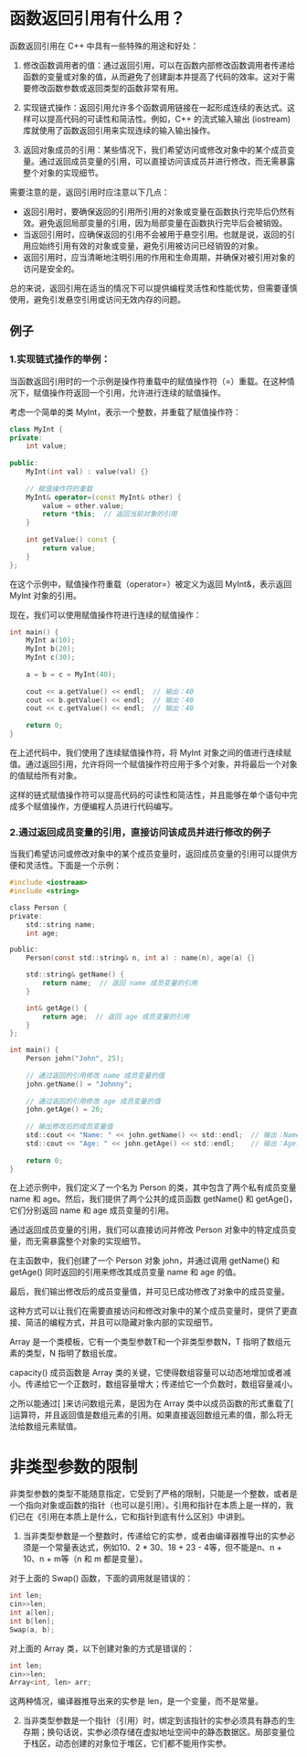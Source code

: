 # 函数返回引用有什么用？

函数返回引用在 C++ 中具有一些特殊的用途和好处：

1. 修改函数调用者的值：通过返回引用，可以在函数内部修改函数调用者传递给函数的变量或对象的值，从而避免了创建副本并提高了代码的效率。这对于需要修改函数参数或返回类型的函数非常有用。

2. 实现链式操作：返回引用允许多个函数调用链接在一起形成连续的表达式。这样可以提高代码的可读性和简洁性。例如，C++ 的流式输入输出 (iostream) 库就使用了函数返回引用来实现连续的输入输出操作。

3. 返回对象成员的引用：某些情况下，我们希望访问或修改对象中的某个成员变量。通过返回成员变量的引用，可以直接访问该成员并进行修改，而无需暴露整个对象的实现细节。

需要注意的是，返回引用时应注意以下几点：

* 返回引用时，要确保返回的引用所引用的对象或变量在函数执行完毕后仍然有效。避免返回局部变量的引用，因为局部变量在函数执行完毕后会被销毁。
* 当返回引用时，应确保返回的引用不会被用于悬空引用。也就是说，返回的引用应始终引用有效的对象或变量，避免引用被访问已经销毁的对象。
* 返回引用时，应当清晰地注明引用的作用和生命周期，并确保对被引用对象的访问是安全的。

总的来说，返回引用在适当的情况下可以提供编程灵活性和性能优势，但需要谨慎使用，避免引发悬空引用或访问无效内存的问题。

## 例子


### 1.实现链式操作的举例：

当函数返回引用时的一个示例是操作符重载中的赋值操作符（=）重载。在这种情况下，赋值操作符返回一个引用，允许进行连续的赋值操作。

考虑一个简单的类 MyInt，表示一个整数，并重载了赋值操作符：

```c++
class MyInt {
private:
    int value;
    
public:
    MyInt(int val) : value(val) {}
    
    // 赋值操作符的重载
    MyInt& operator=(const MyInt& other) {
        value = other.value;
        return *this;  // 返回当前对象的引用
    }
    
    int getValue() const {
        return value;
    }
};
```

在这个示例中，赋值操作符重载（operator=）被定义为返回 MyInt&，表示返回 MyInt 对象的引用。

现在，我们可以使用赋值操作符进行连续的赋值操作：

```c++
int main() {
    MyInt a(10);
    MyInt b(20);
    MyInt c(30);
    
    a = b = c = MyInt(40);
    
    cout << a.getValue() << endl;  // 输出：40
    cout << b.getValue() << endl;  // 输出：40
    cout << c.getValue() << endl;  // 输出：40
    
    return 0;
}
```

在上述代码中，我们使用了连续赋值操作符，将 MyInt 对象之间的值进行连续赋值。通过返回引用，允许将同一个赋值操作符应用于多个对象，并将最后一个对象的值赋给所有对象。

这样的链式赋值操作符可以提高代码的可读性和简洁性，并且能够在单个语句中完成多个赋值操作，方便编程人员进行代码编写。

### 2.通过返回成员变量的引用，直接访问该成员并进行修改的例子

当我们希望访问或修改对象中的某个成员变量时，返回成员变量的引用可以提供方便和灵活性。下面是一个示例：

```c
#include <iostream>
#include <string>

class Person {
private:
    std::string name;
    int age;

public:
    Person(const std::string& n, int a) : name(n), age(a) {}

    std::string& getName() {
        return name;  // 返回 name 成员变量的引用
    }

    int& getAge() {
        return age;  // 返回 age 成员变量的引用
    }
};

int main() {
    Person john("John", 25);
    
    // 通过返回的引用修改 name 成员变量的值
    john.getName() = "Johnny";
    
    // 通过返回的引用修改 age 成员变量的值
    john.getAge() = 26;
    
    // 输出修改后的成员变量值
    std::cout << "Name: " << john.getName() << std::endl;  // 输出：Name: Johnny
    std::cout << "Age: " << john.getAge() << std::endl;    // 输出：Age: 26
    
    return 0;
}
```

在上述示例中，我们定义了一个名为 Person 的类，其中包含了两个私有成员变量 name 和 age。然后，我们提供了两个公共的成员函数 getName() 和 getAge()，它们分别返回 name 和 age 成员变量的引用。

通过返回成员变量的引用，我们可以直接访问并修改 Person 对象中的特定成员变量，而无需暴露整个对象的实现细节。

在主函数中，我们创建了一个 Person 对象 john，并通过调用 getName() 和 getAge() 同时返回的引用来修改其成员变量 name 和 age 的值。

最后，我们输出修改后的成员变量值，并可见已成功修改了对象中的成员变量。

这种方式可以让我们在需要直接访问和修改对象中的某个成员变量时，提供了更直接、简洁的编程方式，并且可以隐藏对象内部的实现细节。

Array 是一个类模板，它有一个类型参数T和一个非类型参数N，T 指明了数组元素的类型，N 指明了数组长度。

capacity() 成员函数是 Array 类的关键，它使得数组容量可以动态地增加或者减小。传递给它一个正数时，数组容量增大；传递给它一个负数时，数组容量减小。

之所以能通过[ ]来访问数组元素，是因为在 Array 类中以成员函数的形式重载了[ ]运算符，并且返回值是数组元素的引用。如果直接返回数组元素的值，那么将无法给数组元素赋值。

# 非类型参数的限制

非类型参数的类型不能随意指定，它受到了严格的限制，只能是一个整数，或者是一个指向对象或函数的指针（也可以是引用）。引用和指针在本质上是一样的，我们已在《引用在本质上是什么，它和指针到底有什么区别》中讲到。

1) 当非类型参数是一个整数时，传递给它的实参，或者由编译器推导出的实参必须是一个常量表达式，例如10、2 * 30、18 + 23 - 4等，但不能是n、n + 10、n + m等（n 和 m 都是变量）。

对于上面的 Swap() 函数，下面的调用就是错误的：

```c++
int len;
cin>>len;
int a[len];
int b[len];
Swap(a, b);
```

对上面的 Array 类，以下创建对象的方式是错误的：

```c++
int len;
cin>>len;
Array<int, len> arr;
```

这两种情况，编译器推导出来的实参是 len，是一个变量，而不是常量。

2) 当非类型参数是一个指针（引用）时，绑定到该指针的实参必须具有静态的生存期；换句话说，实参必须存储在虚拟地址空间中的静态数据区。局部变量位于栈区，动态创建的对象位于堆区，它们都不能用作实参。

